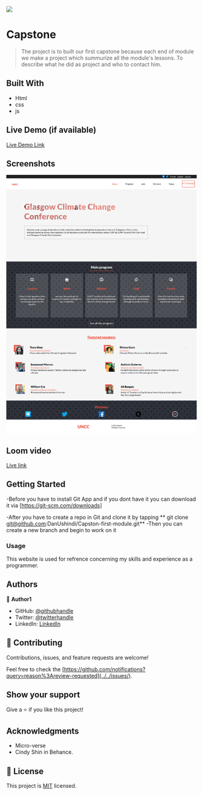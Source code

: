 ![](https://img.shields.io/badge/Microverse-blueviolet)

# Capstone

>The project is to built our first capstone because each 
end of module we make a project which summurize all the module's lessons.
To describe what he did as project and who to contact him.  


## Built With

- Html
- css
- js

## Live Demo (if available)

[Live Demo Link](https://danushindi.github.io/Capston-first-module/)

## Screenshots
![App_view](./assets/screencapture-127-0-0-1-5500-2022-03-10-17_33_56.png)

## Loom video

[Live link](https://www.loom.com/share/b99abfaae8b041229593e94ffffd7a99)

## Getting Started

-Before you have to install Git App  and if you dont have it you can download it via [https://git-scm.com/downloads]

-After you have to create a repo in Git and clone it
by tapping ** git clone git@github.com:DanUshindi/Capston-first-module.git**
-Then you can create a new branch and begin to work on it

### Usage

This website is used for refrence concerning my skills and experience as a programmer.

## Authors

👤 **Author1**

- GitHub: [@githubhandle](https://github.com/DanUshindi)
- Twitter: [@twitterhandle](https://twitter.com/dan_ushindi)
- LinkedIn: [LinkedIn](https://www.linkedin.com/in/dan-ushindi-821415215/)



## 🤝 Contributing

Contributions, issues, and feature requests are welcome!

Feel free to check the [https://github.com/notifications?query=reason%3Areview-requested](../../issues/).

## Show your support

Give a ⭐️ if you like this project!

## Acknowledgments

- Micro-verse
- Cindy Shin in Behance.

## 📝 License

This project is [MIT](./MIT.md) licensed.
